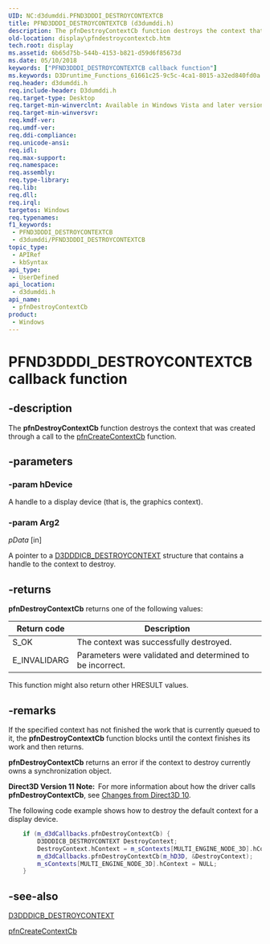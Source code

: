 ```yaml
---
UID: NC:d3dumddi.PFND3DDDI_DESTROYCONTEXTCB
title: PFND3DDDI_DESTROYCONTEXTCB (d3dumddi.h)
description: The pfnDestroyContextCb function destroys the context that was created through a call to the pfnCreateContextCb function.
old-location: display\pfndestroycontextcb.htm
tech.root: display
ms.assetid: 6b65d75b-544b-4153-b821-d59d6f85673d
ms.date: 05/10/2018
keywords: ["PFND3DDDI_DESTROYCONTEXTCB callback function"]
ms.keywords: D3Druntime_Functions_61661c25-9c5c-4ca1-8015-a32ed840fd0a.xml, PFND3DDDI_DESTROYCONTEXTCB, PFND3DDDI_DESTROYCONTEXTCB callback, d3dumddi/pfnDestroyContextCb, display.pfndestroycontextcb, pfnDestroyContextCb, pfnDestroyContextCb callback function [Display Devices]
req.header: d3dumddi.h
req.include-header: D3dumddi.h
req.target-type: Desktop
req.target-min-winverclnt: Available in Windows Vista and later versions of the Windows operating systems.
req.target-min-winversvr: 
req.kmdf-ver: 
req.umdf-ver: 
req.ddi-compliance: 
req.unicode-ansi: 
req.idl: 
req.max-support: 
req.namespace: 
req.assembly: 
req.type-library: 
req.lib: 
req.dll: 
req.irql: 
targetos: Windows
req.typenames: 
f1_keywords:
 - PFND3DDDI_DESTROYCONTEXTCB
 - d3dumddi/PFND3DDDI_DESTROYCONTEXTCB
topic_type:
 - APIRef
 - kbSyntax
api_type:
 - UserDefined
api_location:
 - d3dumddi.h
api_name:
 - pfnDestroyContextCb
product:
 - Windows
---
```


# PFND3DDDI_DESTROYCONTEXTCB callback function


## -description

The <b>pfnDestroyContextCb</b> function destroys the context that was created through a call to the <a href="/previous-versions/ff568895(v=vs.85)">pfnCreateContextCb</a> function.

## -parameters

### -param hDevice

A handle to a display device (that is, the graphics context).

### -param Arg2

*pData* [in]

A pointer to a <a href="/windows-hardware/drivers/ddi/d3dumddi/ns-d3dumddi-_d3dddicb_destroycontext">D3DDDICB_DESTROYCONTEXT</a> structure that contains a handle to the context to destroy.

## -returns

<b>pfnDestroyContextCb</b> returns one of the following values:

|Return code|Description|
|--- |--- |
|S_OK|The context was successfully destroyed.|
|E_INVALIDARG|Parameters were validated and determined to be incorrect.|


This function might also return other HRESULT values.

## -remarks

If the specified context has not finished the work that is currently queued to it, the <b>pfnDestroyContextCb</b> function blocks until the context finishes its work and then returns. 

<b>pfnDestroyContextCb</b> returns an error if the context to destroy currently owns a synchronization object.

<b>Direct3D Version 11 Note:  </b>For more information about how the driver calls <b>pfnDestroyContextCb</b>, see <a href="/windows-hardware/drivers/display/changes-from-direct3d-10">Changes from Direct3D 10</a>.

The following code example shows how to destroy the default context for a display device.

```cpp
    if (m_d3dCallbacks.pfnDestroyContextCb) {
        D3DDDICB_DESTROYCONTEXT DestroyContext;
        DestroyContext.hContext = m_sContexts[MULTI_ENGINE_NODE_3D].hContext;
        m_d3dCallbacks.pfnDestroyContextCb(m_hD3D, &DestroyContext);
        m_sContexts[MULTI_ENGINE_NODE_3D].hContext = NULL;
    }
```

## -see-also

<a href="/windows-hardware/drivers/ddi/d3dumddi/ns-d3dumddi-_d3dddicb_destroycontext">D3DDDICB_DESTROYCONTEXT</a>



<a href="/previous-versions/ff568895(v=vs.85)">pfnCreateContextCb</a>